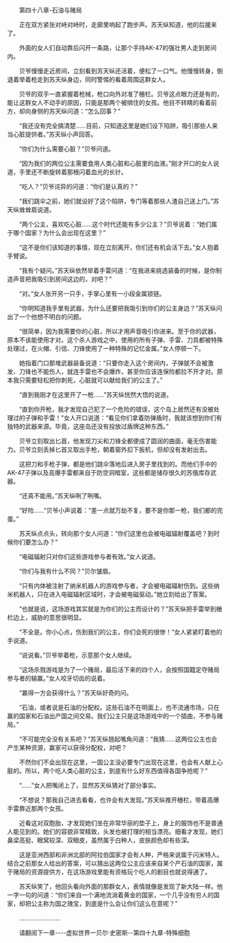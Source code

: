 <div class="read-content j_readContent" id="">
                <p>　　第四十八章-石油与赌局<p>　　正在双方紧张对峙对峙时，走廊里响起了跑步声。苏天纵知道，他的后援来了。<p>　　外面的女人们自动靠后闪开一条路，让那个手持AK-47的强壮男人走到房间内。<p>　　贝爷慢慢走近房间，立刻看到苏天纵还活着，便松了一口气。他慢慢转身，倒退着举着枪走到苏天纵身边，同时警惕的看着周围这群女人。<p>　　贝爷的双手一直紧握着枪械，枪口向外对准了栅栏。贝爷这点眼力还是有的，能让这群女人不动手的原因，只能是那两个被绑住的女孩。他目不转睛的看着前方，却向身侧的苏天纵问道：“怎么回事？”<p>　　“我还没有完全搞清楚……目前，只知道这里是她们设下陷阱，吸引那些人来当心脏提供者。”苏天纵小声回答。<p>　　“你们为什么需要心脏？”贝爷问道。<p>　　“因为我们的两位公主需要食用人类心脏和心脏里的血液。”刚才开口的女人说道，手里还不断旋转着那根闪着血光的长针。<p>　　“吃人？”贝爷诧异的问道：“你们是认真的？”<p>　　“我们跳伞之前，她们就设好了这个陷阱，专门等着那些人渣自己送上门。”苏天纵耸耸肩说道。<p>　　“两个公主，喜欢吃心脏……这个时代还能有多少公主？”贝爷说着：“她们属于哪个国家？为什么会出现在这里？”<p>　　“这不是你们该知道的事情，现在立刻离开，你们还有机会活下去。”女人抱着手臂说。<p>　　“我有个疑问。”苏天纵依然举着手雷问道：“在我进来挑选装备的时候，是你制造声音把我吸引到房间这边的，对吧？”<p>　　“对。”女人张开另一只手，手掌心里有一小段金属锁链。<p>　　“你明知道我手里有武器，为什么还要把我吸引到你们的公主身边？”苏天纵问出了一个他想不明白的问题。<p>　　“很简单，因为我需要你的心脏，所以才用声音吸引你进来。至于你的武器，原本不该能使用才对。这个杀人游戏之中，使用的所有子弹、手雷、刀具都被特殊处理过，在火帽、引信、刀锋使用了一种特殊的记忆金属。”女人停顿一下。<p>　　她指着门口那堆武器装备说道：“只要你走入这个房间内，子弹就不会被激发、刀锋也不能伤人，就连手雷也不会爆炸，甚至你应该连保险都拉不开才对。原本我只需要轻松把你刺死，心脏就可以献给我们的公主了。”<p>　　“直到我刚才在这里开了一枪……”苏天纵恍然大悟的说道。<p>　　“直到你开枪，我才发现自己犯了一个危险的错误，这个岛上居然还有没被处理过的子弹和手雷！”女人开口说道：“看见你们拿着防弹盾时，我就该想到你们有独特的武器来源。毕竟，这座岛还没有投放过盾牌这种东西。”<p>　　贝爷立刻取出匕首，他发现刀尖和刀锋全都便成了圆润的曲面，毫无伤害能力。贝爷立刻丢掉匕首又取出手枪，朝着窗外扣下扳机，但却没有发射出去。<p>　　这把刀和手枪子弹，都是他们跳伞落地后进入房子里找到的。而他们手中的AK-47子弹以及高爆手雷都来自于防空洞暗室，这些都是储存很久的苏俄库存武器。<p>　　“还真不能用。”苏天纵咧了咧嘴。<p>　　“好险……”贝爷小声说着：“差一点就万劫不复，要不是你那一枪，我们都的完蛋。”<p>　　苏天纵点点头，转向那个女人问道：“你们这里也会被电磁辐射覆盖吧？到时候你们要怎么办？”<p>　　“电磁辐射只对你们这些游戏参与者有效。”女人说道。<p>　　“你们与我有什么不同？”贝尔皱眉。<p>　　“只有内体被注射了纳米机器人的游戏参与者，才会被电磁辐射伤到。这些纳米机器人，只在进入电磁辐射区域时，才会被电磁驱动。”她立刻给出了答案。<p>　　“也就是说，这场游戏其实就是为你们的公主而设计的？”苏天纵把手雷举到栅栏边上，威胁的意思很明显。<p>　　“不全是。你小心点，伤到我们的公主，你们会死的很惨！”女人紧紧盯着他的手说道。<p>　　“说说看。”贝爷举着枪，示意那个女人继续。<p>　　“这场杀戮游戏是为了一个赌局，最后活下来的四个人，会按照国籍定夺赌局参与者的输赢。”女人咬牙切齿的说着。<p>　　“赢得一方会获得什么？”苏天纵好奇的问。<p>　　“石油，或者说是石油的分配权。这些石油不在明面上，也不流通市场，只在赢的国家和石油出产国之间交易。我们公主只是这场游戏中的一个插曲，不参与赌局。”<p>　　“不可能完全没有关系吧？”苏天纵翘起嘴角问道：“我猜……这两位公主也会产生某种资源，赢家可以获得分配权，对吧？<p>　　不然你们不会出现在这里，一国公主没必要专门出现在这里，也会有人献上心脏的。所以，两个吃人类心脏的公主，到底有什么好东西值得各国争抢呢？”<p>　　“……”女人把嘴闭上了，显然苏天纵猜对了部分事实。<p>　　“不想说？那我自己进去看看，也许会有大发现。”苏天纵推开栅栏，带着高爆手雷靠近那两个女孩。<p>　　近看这对双胞胎，才发现她们坐在非常华丽的垫子上，身上的服饰也不是普通人能见到的。她们的容貌非常精致，头发也被打理的相当漂亮。细看才发现，她们鼻梁高挺、眼窝较深、双眼皮，虽然属于白种人，皮肤颜色却有些深。<p>　　这是亚洲西部和非洲北部的阿拉伯国家才会有人种，严格来说属于闪米特人。结合之前那女人给出的答案，可以猜出这两位公主应该来自某个产石油的国家，属于赌局的资源提供方，在这场游戏里能有资格玩个吃人的剧目也就说得通了。<p>　　苏天纵笑了，他回头看向外面的那群女人，表情就像是发现了新大陆一样。他一字一句的问道：“你们来自一个满地流淌着黄金的国家，一个几乎没有穷人的国家，却把公主称为国之瑰宝，到底是什么会让你们这么在意呢？”<p>　　……………………<p>　　请翻阅下一章----虚拟世界一贝尔·史密斯--第四十九章-特殊细胞<p>　　<p> 
            </div>